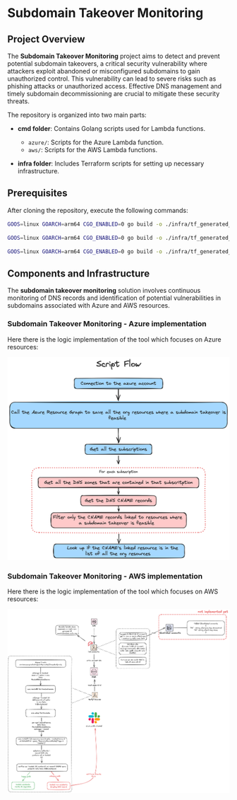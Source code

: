 # Subdomain Takeover Monitoring

## Project Overview

The **Subdomain Takeover Monitoring** project aims to detect and prevent potential subdomain takeovers, a critical security vulnerability where attackers exploit abandoned or misconfigured subdomains to gain unauthorized control. This vulnerability can lead to severe risks such as phishing attacks or unauthorized access. Effective DNS management and timely subdomain decommissioning are crucial to mitigate these security threats.

The repository is organized into two main parts:

- **cmd folder**: Contains Golang scripts used for Lambda functions.
  - `azure/`: Scripts for the Azure Lambda function.
  - `aws/`: Scripts for the AWS Lambda functions.

- **infra folder**: Includes Terraform scripts for setting up necessary infrastructure.

## Prerequisites

After cloning the repository, execute the following commands:

```bash
GOOS=linux GOARCH=arm64 CGO_ENABLED=0 go build -o ./infra/tf_generated_azure/src/bootstrap ./cmd/azure/azure.go && cp ./assets/img/queries/query_azure ./infra/tf_generated_azure/src/query
```
```bash
GOOS=linux GOARCH=arm64 CGO_ENABLED=0 go build -o ./infra/tf_generated_aws_list-lambda/src/bootstrap ./cmd/aws/list-lambda/list-lambda.go
```
```bash
GOOS=linux GOARCH=arm64 CGO_ENABLED=0 go build -o ./infra/tf_generated_aws_verify-takeover/src/bootstrap ./cmd/aws/verify-takeover/verify-takeover.go
```

## Components and Infrastructure
The **subdomain takeover monitoring** solution involves continuous monitoring of DNS records and identification of potential vulnerabilities in subdomains associated with Azure and AWS resources.

### Subdomain Takeover Monitoring - Azure implementation
Here there is the logic implementation of the tool which focuses on Azure resources:

![logicflow](./assets/img/logic-flow-azure.png)

### Subdomain Takeover Monitoring - AWS implementation
Here there is the logic implementation of the tool which focuses on AWS resources:

![logicflow](./assets/img/logic-flow-aws.png)



